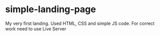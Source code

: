 # simple-landing-page

My very first landing.
Used HTML, CSS and simple JS code.
For correct work need to use Live Server

